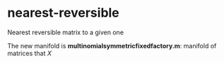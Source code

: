 # nearest-reversible
Nearest reversible matrix to a given one

The new manifold is **multinomialsymmetricfixedfactory.m**: manifold of matrices that $X$
